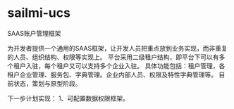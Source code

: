 # sailmi-ucs
SAAS账户管理框架

  为开发者提供一个通用的SAAS框架，让开发人员把重点放到业务实现，而非重复的人员、组织结构、权限等实现上。
  平台采用二级租户结构，即平台下可以有多个租户入驻，每个租户又可以支持多个企业入驻。
  具体功能包括：租户管理，各租户企业管理、服务包、字典管理。企业内部人员、权限及特性字典管理等。
  目前状态，策划与原型阶段。
  
  下一步计划实现：
    1、可配置数据权限框架。
    
    
